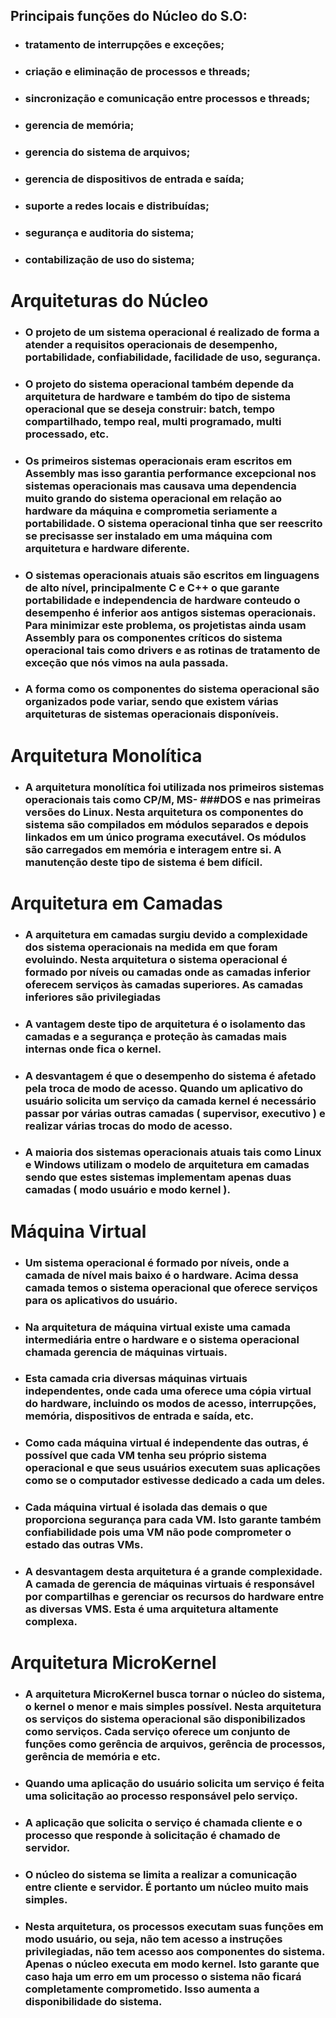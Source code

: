 ## Principais funções do Núcleo do S.O:

- ### tratamento de interrupções e exceções;
- ### criação e eliminação de processos e threads;
- ### sincronização e comunicação entre processos e threads;
- ### gerencia de memória;
- ### gerencia do sistema de arquivos;
- ### gerencia de dispositivos de entrada e saída;
- ### suporte a redes locais e distribuídas;
- ### segurança e auditoria do sistema;
- ### contabilização de uso do sistema;

# Arquiteturas do Núcleo

- ### O projeto de um sistema operacional é realizado de forma a atender a requisitos operacionais de desempenho, portabilidade, confiabilidade, facilidade de uso, segurança.

- ### O projeto do sistema operacional também depende da arquitetura de hardware e também do tipo de sistema operacional que se deseja construir: batch, tempo compartilhado, tempo real, multi programado, multi processado, etc.

- ### Os primeiros sistemas operacionais eram escritos em Assembly mas isso garantia performance excepcional nos sistemas operacionais mas causava uma dependencia muito grando do sistema operacional em relação ao hardware da máquina e comprometia seriamente a portabilidade. O sistema operacional tinha que ser reescrito se precisasse ser instalado em uma máquina com arquitetura e hardware diferente.

- ### O sistemas operacionais atuais são escritos em linguagens de alto nível, principalmente C e C++ o que garante portabilidade e independencia de hardware conteudo o desempenho é inferior aos antigos sistemas operacionais. Para minimizar este problema, os projetistas ainda usam Assembly para os componentes críticos do sistema operacional tais como drivers e as rotinas de tratamento de exceção que nós vimos na aula passada.

- ### A forma como os componentes do sistema operacional são organizados pode variar, sendo que existem várias arquiteturas de sistemas operacionais disponíveis.

# Arquitetura Monolítica

- ### A arquitetura monolítica foi utilizada nos primeiros sistemas operacionais tais como CP/M, MS- ###DOS e nas primeiras versões do Linux. Nesta arquitetura os componentes do sistema são compilados em módulos separados e depois linkados em um único programa executável. Os módulos são carregados em memória e interagem entre si. A manutenção deste tipo de sistema é bem difícil.

# Arquitetura em Camadas

- ### A arquitetura em camadas surgiu devido a complexidade dos sistema operacionais na medida em que foram evoluindo. Nesta arquitetura o sistema operacional é formado por níveis ou camadas onde as camadas inferior oferecem serviços às camadas superiores. As camadas inferiores são privilegiadas

- ### A vantagem deste tipo de arquitetura é o isolamento das camadas e a segurança e proteção às camadas mais internas onde fica o kernel.

- ### A desvantagem é que o desempenho do sistema é afetado pela troca de modo de acesso. Quando um aplicativo do usuário solicita um serviço da camada kernel é necessário passar por várias outras camadas ( supervisor, executivo ) e realizar várias trocas do modo de acesso.

- ### A maioria dos sistemas operacionais atuais tais como Linux e Windows utilizam o modelo de arquitetura em camadas sendo que estes sistemas implementam apenas duas camadas ( modo usuário e modo kernel ).

# Máquina Virtual

- ### Um sistema operacional é formado por níveis, onde a camada de nível mais baixo é o hardware. Acima dessa camada temos o sistema operacional que oferece serviços para os aplicativos do usuário.

- ### Na arquitetura de máquina virtual existe uma camada intermediária entre o hardware e o sistema operacional chamada gerencia de máquinas virtuais.

- ### Esta camada cria diversas máquinas virtuais independentes, onde cada uma oferece uma cópia virtual do hardware, incluindo os modos de acesso, interrupções, memória, dispositivos de entrada e saída, etc.

- ### Como cada máquina virtual é independente das outras, é possível que cada VM tenha seu próprio sistema operacional e que seus usuários executem suas aplicações como se o computador estivesse dedicado a cada um deles.

- ### Cada máquina virtual é isolada das demais o que proporciona segurança para cada VM. Isto garante também confiabilidade pois uma VM não pode comprometer o estado das outras VMs.

- ### A desvantagem desta arquitetura é a grande complexidade. A camada de gerencia de máquinas virtuais é responsável por compartilhas e gerenciar os recursos do hardware entre as diversas VMS. Esta é uma arquitetura altamente complexa.

# Arquitetura MicroKernel

- ### A arquitetura MicroKernel busca tornar o núcleo do sistema, o kernel o menor e mais simples possível. Nesta arquitetura os serviços do sistema operacional são disponibilizados como serviços. Cada serviço oferece um conjunto de funções como gerência de arquivos, gerência de processos, gerência de memória e etc.

- ### Quando uma aplicação do usuário solicita um serviço é feita uma solicitação ao processo responsável pelo serviço.

- ### A aplicação que solicita o serviço é chamada cliente e o processo que responde à solicitação é chamado de servidor.

- ### O núcleo do sistema se limita a realizar a comunicação entre cliente e servidor. É portanto um núcleo muito mais simples.

- ### Nesta arquitetura, os processos executam suas funções em modo usuário, ou seja, não tem acesso a instruções privilegiadas, não tem acesso aos componentes do sistema. Apenas o núcleo executa em modo kernel. Isto garante que caso haja um erro em um processo o sistema não ficará completamente comprometido. Isso aumenta a disponibilidade do sistema.
